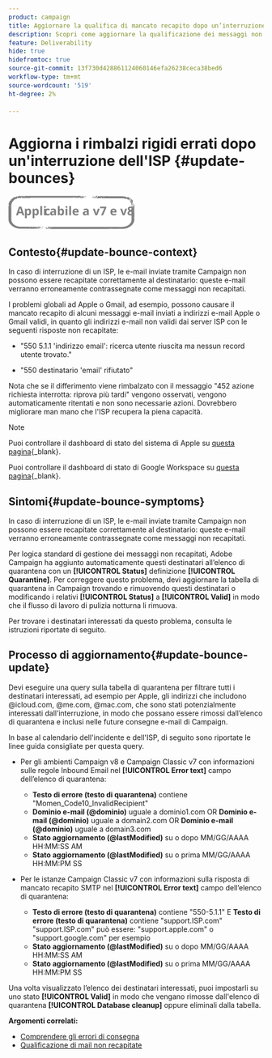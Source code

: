 ```yaml
---
product: campaign
title: Aggiornare la qualifica di mancato recapito dopo un’interruzione del servizio ISP
description: Scopri come aggiornare la qualificazione dei messaggi non recapitati dopo un’interruzione dell’ISP
feature: Deliverability
hide: true
hidefromtoc: true
source-git-commit: 13f730d428861124060146efa26238ceca38bed6
workflow-type: tm+mt
source-wordcount: '519'
ht-degree: 2%

---
```


# Aggiorna i rimbalzi rigidi errati dopo un&#39;interruzione dell&#39;ISP {#update-bounces}

![](../../assets/common.svg)

## Contesto{#update-bounce-context}

In caso di interruzione di un ISP, le e-mail inviate tramite Campaign non possono essere recapitate correttamente al destinatario: queste e-mail verranno erroneamente contrassegnate come messaggi non recapitati.

I problemi globali ad Apple o Gmail, ad esempio, possono causare il mancato recapito di alcuni messaggi e-mail inviati a indirizzi e-mail Apple o Gmail validi, in quanto gli indirizzi e-mail non validi dai server ISP con le seguenti risposte non recapitate:

* &quot;550 5.1.1 &#39;indirizzo email&#39;: ricerca utente riuscita ma nessun record utente trovato.&quot;

* &quot;550 destinatario &#39;email&#39; rifiutato&quot;

Nota che se il differimento viene rimbalzato con il messaggio &quot;452 azione richiesta interrotta: riprova più tardi&quot; vengono osservati, vengono automaticamente ritentati e non sono necessarie azioni. Dovrebbero migliorare man mano che l&#39;ISP recupera la piena capacità.

>[!NOTE]
>
>Puoi controllare il dashboard di stato del sistema di Apple su [questa pagina](https://www.apple.com/support/systemstatus/){_blank}.
>
>Puoi controllare il dashboard di stato di Google Workspace su [questa pagina](https://www.google.com/appsstatus#hl=en&amp;v=status){_blank}.

## Sintomi{#update-bounce-symptoms}

In caso di interruzione di un ISP, le e-mail inviate tramite Campaign non possono essere recapitate correttamente al destinatario: queste e-mail verranno erroneamente contrassegnate come messaggi non recapitati.

Per logica standard di gestione dei messaggi non recapitati, Adobe Campaign ha aggiunto automaticamente questi destinatari all’elenco di quarantena con un **[!UICONTROL Status]** definizione **[!UICONTROL Quarantine]**. Per correggere questo problema, devi aggiornare la tabella di quarantena in Campaign trovando e rimuovendo questi destinatari o modificando i relativi **[!UICONTROL Status]** a **[!UICONTROL Valid]** in modo che il flusso di lavoro di pulizia notturna li rimuova.

Per trovare i destinatari interessati da questo problema, consulta le istruzioni riportate di seguito.

## Processo di aggiornamento{#update-bounce-update}

Devi eseguire una query sulla tabella di quarantena per filtrare tutti i destinatari interessati, ad esempio per Apple, gli indirizzi che includono @icloud.com, @me.com, @mac.com, che sono stati potenzialmente interessati dall’interruzione, in modo che possano essere rimossi dall’elenco di quarantena e inclusi nelle future consegne e-mail di Campaign.

In base al calendario dell&#39;incidente e dell&#39;ISP, di seguito sono riportate le linee guida consigliate per questa query.

* Per gli ambienti Campaign v8 e Campaign Classic v7 con informazioni sulle regole Inbound Email nel **[!UICONTROL Error text]** campo dell’elenco di quarantena:

   * **Testo di errore (testo di quarantena)** contiene &quot;Momen_Code10_InvalidRecipient&quot;
   * **Dominio e-mail (@dominio)** uguale a dominio1.com OR **Dominio e-mail (@dominio)** uguale a domain2.com OR **Dominio e-mail (@dominio)** uguale a domain3.com
   * **Stato aggiornamento (@lastModified)** su o dopo MM/GG/AAAA HH:MM:SS AM
   * **Stato aggiornamento (@lastModified)** su o prima MM/GG/AAAA HH:MM:PM SS

* Per le istanze Campaign Classic v7 con informazioni sulla risposta di mancato recapito SMTP nel **[!UICONTROL Error text]** campo dell’elenco di quarantena:

   * **Testo di errore (testo di quarantena)** contiene &quot;550-5.1.1&quot; E **Testo di errore (testo di quarantena)** contiene &quot;support.ISP.com&quot; &quot;support.ISP.com&quot; può essere: &quot;support.apple.com&quot; o &quot;support.google.com&quot; per esempio
   * **Stato aggiornamento (@lastModified)** su o dopo MM/GG/AAAA HH:MM:SS AM
   * **Stato aggiornamento (@lastModified)** su o prima MM/GG/AAAA HH:MM:PM SS


Una volta visualizzato l’elenco dei destinatari interessati, puoi impostarli su uno stato **[!UICONTROL Valid]** in modo che vengano rimosse dall&#39;elenco di quarantena **[!UICONTROL Database cleanup]** oppure eliminali dalla tabella.

**Argomenti correlati:**
* [Comprendere gli errori di consegna](understanding-delivery-failures.md)
* [Qualificazione di mail non recapitate](understanding-delivery-failures.md#bounce-mail-qualification)

